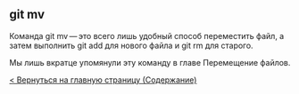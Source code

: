 ## git mv

Команда git mv — это всего лишь удобный способ переместить файл, а затем выполнить git add для нового файла и git rm для старого.

Мы лишь вкратце упомянули эту команду в главе Перемещение файлов.

[< Вернуться на главную страницу (Содержание)](./readme.md)